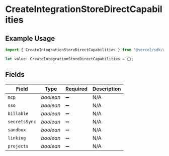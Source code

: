 # CreateIntegrationStoreDirectCapabilities

## Example Usage

```typescript
import { CreateIntegrationStoreDirectCapabilities } from "@vercel/sdk/models/createintegrationstoredirectop.js";

let value: CreateIntegrationStoreDirectCapabilities = {};
```

## Fields

| Field              | Type               | Required           | Description        |
| ------------------ | ------------------ | ------------------ | ------------------ |
| `mcp`              | *boolean*          | :heavy_minus_sign: | N/A                |
| `sso`              | *boolean*          | :heavy_minus_sign: | N/A                |
| `billable`         | *boolean*          | :heavy_minus_sign: | N/A                |
| `secretsSync`      | *boolean*          | :heavy_minus_sign: | N/A                |
| `sandbox`          | *boolean*          | :heavy_minus_sign: | N/A                |
| `linking`          | *boolean*          | :heavy_minus_sign: | N/A                |
| `projects`         | *boolean*          | :heavy_minus_sign: | N/A                |